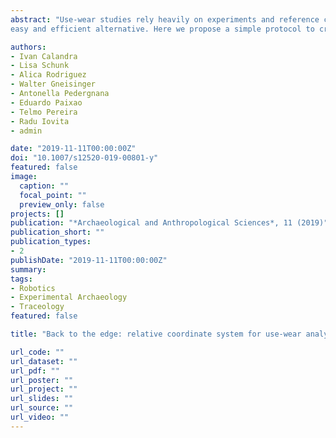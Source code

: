 ```yaml
---
abstract: "Use-wear studies rely heavily on experiments and reference collections to infer the function of archeological artifacts. Sequential experiments, in particular, are necessary to understand how use-wear develops. Consequently, it is crucial to analyze the same location on the tool’s surface during the course of an experiment. Being able to relocate the area of interest on a sample is also essential for reproducibility in use-wear studies. However, visual relocation has limited applicability and there is currently no
easy and efficient alternative. Here we propose a simple protocol to create a coordinate system directly on the sample. Three ceramic beads that serve as reference markers are adhered onto the sample, either with epoxy resin or acrylic polymer. The former is easier to work with but the latter is reversible so it can be applied to archeological samples too. The microscope’s software then relocates the position(s) of interest.We demonstrate the feasibility of this approach and measure its repeatability by imaging the same position on an experimental flint blade 10 times with two confocal microscopes. Our results show that the position can be relocated automatically with a horizontal positional repeatability of approximately 14% of the field of view. Quantitative surface texture measurements according to ISO 25178 vary due to this positional inaccuracy, but it is still unknown whether this variation would mask functional differences. Although still perfectible, we argue that this protocol represents an important step toward repeatability and reproducibility in experimental archeology, especially in use-wear studies."

authors:
- Ivan Calandra
- Lisa Schunk
- Alica Rodriguez
- Walter Gneisinger
- Antonella Pedergnana
- Eduardo Paixao
- Telmo Pereira
- Radu Iovita
- admin

date: "2019-11-11T00:00:00Z"
doi: "10.1007/s12520-019-00801-y"
featured: false
image:
  caption: ""
  focal_point: ""
  preview_only: false
projects: []
publication: "*Archaeological and Anthropological Sciences*, 11 (2019)"
publication_short: ""
publication_types:
- 2
publishDate: "2019-11-11T00:00:00Z"
summary:
tags:
- Robotics
- Experimental Archaeology
- Traceology
featured: false

title: "Back to the edge: relative coordinate system for use-wear analysis"

url_code: ""
url_dataset: ""
url_pdf: ""
url_poster: ""
url_project: ""
url_slides: ""
url_source: ""
url_video: ""
---
```

